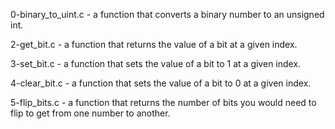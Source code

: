 0-binary_to_uint.c - a function that converts a binary number to an unsigned int.

2-get_bit.c - a function that returns the value of a bit at a given index.

3-set_bit.c - a function that sets the value of a bit to 1 at a given index.

4-clear_bit.c - a function that sets the value of a bit to 0 at a given index.

5-flip_bits.c - a function that returns the number of bits you would need to flip to get from one number to another.
